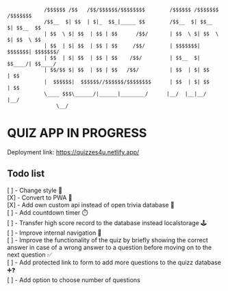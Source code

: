                /$$$$$$ /$$   /$$/$$$$$$/$$$$$$$$        /$$$$$$ /$$$$$$$ /$$$$$$$
                /$$__  $| $$  | $|_  $$_|_____ $$        /$$__  $| $$__  $| $$__  $$
                | $$  \ $| $$  | $$ | $$      /$$/       | $$  \ $| $$  \ $| $$  \ $$
                | $$  | $| $$  | $$ | $$     /$$/        | $$$$$$$| $$$$$$$| $$$$$$$/
                | $$  | $| $$  | $$ | $$    /$$/         | $$__  $| $$____/| $$____/
                | $$/$$ $| $$  | $$ | $$   /$$/          | $$  | $| $$     | $$
                |  $$$$$$|  $$$$$$//$$$$$$/$$$$$$$$      | $$  | $| $$     | $$
                \____ $$$\______/|______|________/      |__/  |__|__/     |__/
                    \__/

# QUIZ APP IN PROGRESS

Deployment link: <a hred="https://quizzes4u.netlify.app/">https://quizzes4u.netlify.app/</a>

## Todo list

[ ] - Change style 💄  
[X] - Convert to PWA 📱  
[X] - Add own custom api instead of open trivia database 💾  
[ ] - Add countdown timer ⏱️  
[ ] - Transfer high score record to the database instead localstorage 🕹️  
[ ] - Improve internal navigation 🧭  
[ ] - Improve the functionality of the quiz by briefly showing the correct answer in case of a wrong answer to a question before moving on to the next question ✅  
[ ] - Add protected link to form to add more questions to the quizz database ➕❓  
[ ] - Add option to choose number of questions
